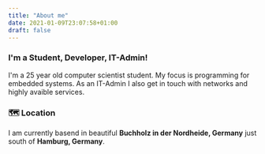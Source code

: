 ```yaml
---
title: "About me"
date: 2021-01-09T23:07:58+01:00
draft: false
---
```



### I'm a Student, Developer, IT-Admin!
I'm a 25 year old computer scientist student. My focus is programming for embedded systems.
As an IT-Admin I also get in touch with networks and highly avaible services.

### 🗺️ Location
I am currently basend in beautiful **Buchholz in der Nordheide, Germany** just south of **Hamburg, Germany**.
